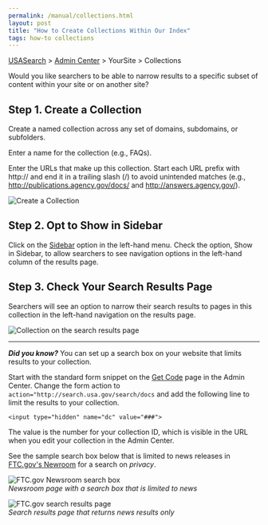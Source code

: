 ```yaml
---
permalink: /manual/collections.html
layout: post
title: "How to Create Collections Within Our Index"
tags: how-to collections
---
```

[USASearch](http://usasearch.howto.gov) > [Admin Center](http://search.usa.gov/affiliates/home) > YourSite > Collections

Would you like searchers to be able to narrow results to a specific subset of content within your site or on another site?

## Step 1. Create a Collection

Create a named collection across any set of domains, subdomains, or subfolders.

Enter a name for the collection (e.g., FAQs).

Enter the URLs that make up this collection. Start each URL prefix with http:// and end it in a trailing slash (/) to avoid unintended matches (e.g., http://publications.agency.gov/docs/ and http://answers.agency.gov/).

![Create a Collection](https://9fddeb862c037f6d2190-f1564c64756a8cfee25b6b19953b1d23.ssl.cf2.rackcdn.com/manual-collection.png)

## Step 2. Opt to Show in Sidebar

Click on the [Sidebar](/manual/sidebar.html) option in the left-hand menu. Check the option, Show in Sidebar, to allow searchers to see navigation options in the left-hand column of the results page.

## Step 3. Check Your Search Results Page

Searchers will see an option to narrow their search results to pages in this collection in the left-hand navigation on the results page.

![Collection on the search results page](https://9fddeb862c037f6d2190-f1564c64756a8cfee25b6b19953b1d23.ssl.cf2.rackcdn.com/manual-collection-2.png)

---

***Did you know?*** You can set up a search box on your website that limits results to your collection.

Start with the standard form snippet on the [Get Code](/manual/get-code.html) page in the Admin Center. Change the form action to `action="http://search.usa.gov/search/docs` and add the following line to limit the results to your collection.

`<input type="hidden" name="dc" value="###">`

The value is the number for your collection ID, which is visible in the URL when you edit your collection in the Admin Center.

See the sample search box below that is limited to news releases in [FTC.gov's Newroom](http://www.ftc.gov/opa/index.shtml) for a search on *privacy*.

![FTC.gov Newsroom search box](https://9fddeb862c037f6d2190-f1564c64756a8cfee25b6b19953b1d23.ssl.cf2.rackcdn.com/manual-collection-3.png)  
*Newsroom page with a search box that is limited to news*

![FTC.gov search results page](https://9fddeb862c037f6d2190-f1564c64756a8cfee25b6b19953b1d23.ssl.cf2.rackcdn.com/manual-collection-4.png)  
*Search results page that returns news results only*